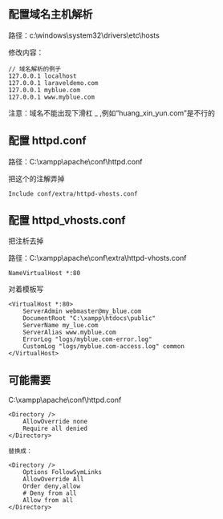 ## 配置域名主机解析

路径：c:\windows\system32\drivers\etc\hosts

修改内容：
```$xslt
// 域名解析的例子
127.0.0.1 localhost
127.0.0.1 laraveldemo.com
127.0.0.1 myblue.com
127.0.0.1 www.myblue.com
```

注意：域名不能出现下滑杠 _ ,例如“huang_xin_yun.com”是不行的

## 配置 httpd.conf

路径：C:\xampp\apache\conf\httpd.conf

把这个的注解弄掉
```$xslt
Include conf/extra/httpd-vhosts.conf
```

## 配置 httpd_vhosts.conf

把注析去掉 

路径：C:\xampp\apache\conf\extra\httpd-vhosts.conf
```
NameVirtualHost *:80
```

对着模板写
```$xslt
<VirtualHost *:80>
    ServerAdmin webmaster@my_blue.com
    DocumentRoot "C:\xampp\htdocs\public"
    ServerName my_lue.com
    ServerAlias www.myblue.com
    ErrorLog "logs/myblue.com-error.log"
    CustomLog "logs/myblue.com-access.log" common
</VirtualHost>
```

## 可能需要
C:\xampp\apache\conf\httpd.conf

```$xslt
<Directory />
    AllowOverride none
    Require all denied
</Directory>

替换成：

<Directory />
    Options FollowSymLinks
    AllowOverride All
    Order deny,allow
    # Deny from all
    Allow from all
</Directory>
```






